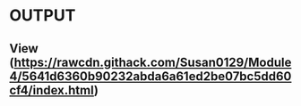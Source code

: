 # OUTPUT
## View (https://rawcdn.githack.com/Susan0129/Module4/5641d6360b90232abda6a61ed2be07bc5dd60cf4/index.html)
